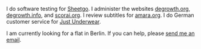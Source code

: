 I do software testing for [Sheetgo](http://sheetgo.com/). I administer the websites [degrowth.org](http://degrowth.org), [degrowth.info](http://degrowth.info), and [scorai.org](http://scorai.org). I review subtitles for [amara.org](http://amara.org). I do German customer service for [Just Underwear](http://justunderwear.de).

I am currently looking for a flat in Berlin. If you can help, please [send me an email](https://orzanna.de/email.png).

